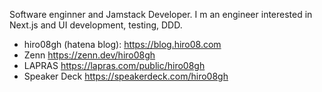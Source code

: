 Software enginner and Jamstack Developer. I m an engineer interested in Next.js and UI development, testing, DDD.

- hiro08gh (hatena blog): https://blog.hiro08.com
- Zenn https://zenn.dev/hiro08gh
- LAPRAS https://lapras.com/public/hiro08gh
- Speaker Deck https://speakerdeck.com/hiro08gh

